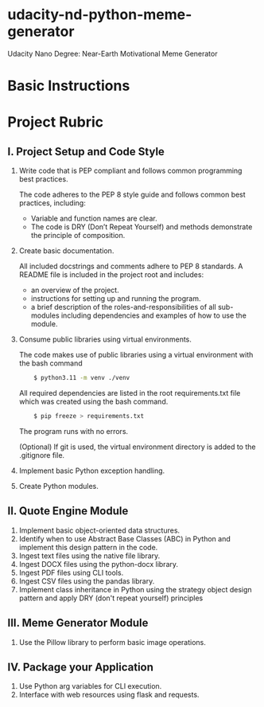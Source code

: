 # udacity-nd-python-meme-generator
Udacity Nano Degree: Near-Earth Motivational Meme Generator

# Basic Instructions

# Project Rubric

## I. Project Setup and Code Style

1. Write code that is PEP compliant and follows common programming best practices.

    The code adheres to the PEP 8 style guide and follows common best practices, including:

   - Variable and function names are clear.
   - The code is DRY (Don’t Repeat Yourself) and methods demonstrate the principle of composition.


2. Create basic documentation.

    All included docstrings and comments adhere to PEP 8 standards. 
    A README file is included in the project root and includes:

    - an overview of the project.
    - instructions for setting up and running the program.
    - a brief description of the roles-and-responsibilities of all sub-modules including dependencies and examples of how to use the module.

3. Consume public libraries using virtual environments.

    The code makes use of public libraries using a virtual environment with the bash command
    ```bash
        $ python3.11 -m venv ./venv
    ```

    All required dependencies are listed in the root requirements.txt file which was created using the bash command.
    ```bash
        $ pip freeze > requirements.txt
    ```

    The program runs with no errors.

    (Optional) If git is used, the virtual environment directory is added to the .gitignore file.

4. Implement basic Python exception handling.
5. Create Python modules.



## II. Quote Engine Module

1. Implement basic object-oriented data structures.
2. Identify when to use Abstract Base Classes (ABC) in Python and implement this design pattern in the code.
3. Ingest text files using the native file library.
4. Ingest DOCX files using the python-docx library.
5. Ingest PDF files using CLI tools.
6. Ingest CSV files using the pandas library.
7. Implement class inheritance in Python using the strategy object design pattern and apply DRY (don't repeat yourself) principles



## III. Meme Generator Module

1. Use the Pillow library to perform basic image operations.





## IV. Package your Application

1. Use Python arg variables for CLI execution.
2. Interface with web resources using flask and requests.



